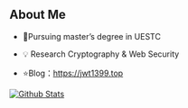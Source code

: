 ## About Me

- 🌱Pursuing master’s degree in UESTC

- 💡 Research  Cryptography & Web Security

- ⭐️Blog：https://jwt1399.top




[![Github Stats](https://github-readme-stats.vercel.app/api?username=jwt1399&show_icons=true&theme=default&count_private=true)](https://github.com/jwt1399)

